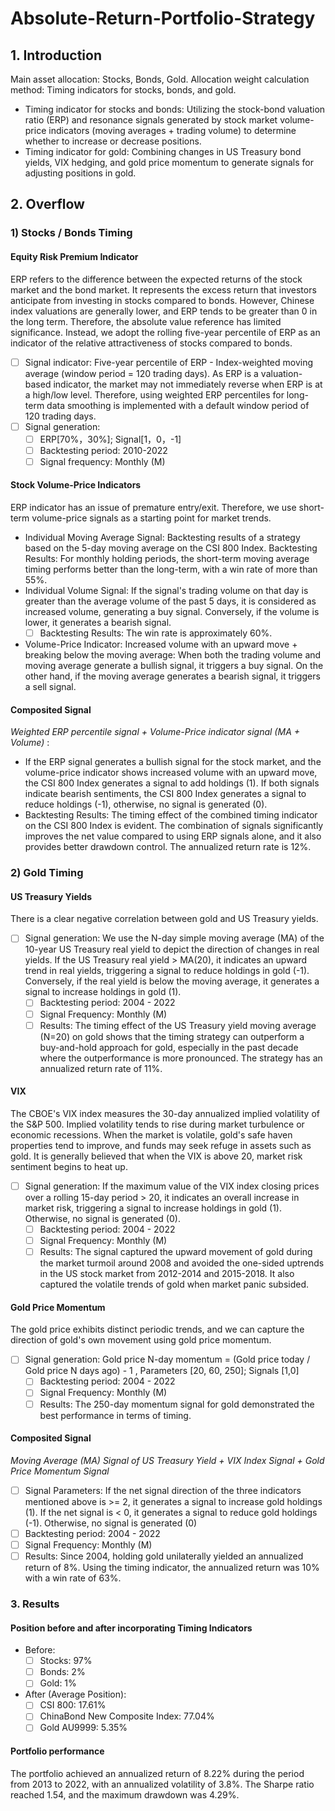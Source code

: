 # Absolute-Return-Portfolio-Strategy

## 1. Introduction
  Main asset allocation: Stocks, Bonds, Gold.
  Allocation weight calculation method: Timing indicators for stocks, bonds, and gold.

  - Timing indicator for stocks and bonds: Utilizing the stock-bond valuation ratio (ERP) and resonance signals generated by stock market volume-price indicators (moving averages + trading volume) to determine whether to increase or decrease positions.
  - Timing indicator for gold: Combining changes in US Treasury bond yields, VIX hedging, and gold price momentum to generate signals for adjusting positions in gold.

## 2. Overflow
### 1) Stocks / Bonds Timing
#### Equity Risk Premium Indicator
  ERP refers to the difference between the expected returns of the stock market and the bond market. It represents the excess return that investors anticipate from investing in stocks compared to bonds. However, Chinese index valuations are generally lower, and ERP tends to be greater than 0 in the long term. Therefore, the absolute value reference has limited significance. Instead, we adopt the rolling five-year percentile of ERP as an indicator of the relative attractiveness of stocks compared to bonds.
  - [ ] Signal indicator: Five-year percentile of ERP - Index-weighted moving average (window period = 120 trading days). As ERP is a valuation-based indicator, the market may not immediately reverse when ERP is at a high/low level. Therefore, using weighted ERP percentiles for long-term data smoothing is implemented with a default window period of 120 trading days.
  - [ ] Signal generation:
    - [ ] ERP[70%，30%]; Signal[1，0，-1]
    - [ ] Backtesting period: 2010-2022
    - [ ] Signal frequency: Monthly (M)
#### Stock Volume-Price Indicators
  ERP indicator has an issue of premature entry/exit. Therefore, we use short-term volume-price signals as a starting point for market trends. 
  - Individual Moving Average Signal: Backtesting results of a strategy based on the 5-day moving average on the CSI 800 Index.
Backtesting Results: For monthly holding periods, the short-term moving average timing performs better than the long-term, with a win rate of more than 55%.
  - Individual Volume Signal: If the signal's trading volume on that day is greater than the average volume of the past 5 days, it is considered as increased volume, generating a buy signal. Conversely, if the volume is lower, it generates a bearish signal.
    - [ ] Backtesting Results: The win rate is approximately 60%.
  - Volume-Price Indicator: Increased volume with an upward move + breaking below the moving average: When both the trading volume and moving average generate a bullish signal, it triggers a buy signal. On the other hand, if the moving average generates a bearish signal, it triggers a sell signal.
#### Composited Signal
  *Weighted ERP percentile signal + Volume-Price indicator signal (MA + Volume)* : 
  - If the ERP signal generates a bullish signal for the stock market, and the volume-price indicator shows increased volume with an upward move, the CSI 800 Index generates a signal to add holdings (1). If both signals indicate bearish sentiments, the CSI 800 Index generates a signal to reduce holdings (-1), otherwise, no signal is generated (0).
  - Backtesting Results: The timing effect of the combined timing indicator on the CSI 800 Index is evident. The combination of signals significantly improves the net value compared to using ERP signals alone, and it also provides better drawdown control. The annualized return rate is 12%.

### 2) Gold Timing
#### US Treasury Yields
  There is a clear negative correlation between gold and US Treasury yields.
  - [ ] Signal generation: We use the N-day simple moving average (MA) of the 10-year US Treasury real yield to depict the direction of changes in real yields. If the US Treasury real yield > MA(20), it indicates an upward trend in real yields, triggering a signal to reduce holdings in gold (-1). Conversely, if the real yield is below the moving average, it generates a signal to increase holdings in gold (1).
    - [ ] Backtesting period: 2004 - 2022
    - [ ] Signal Frequency: Monthly (M)
    - [ ] Results: The timing effect of the US Treasury yield moving average (N=20) on gold shows that the timing strategy can outperform a buy-and-hold approach for gold, especially in the past decade where the outperformance is more pronounced. The strategy has an annualized return rate of 11%.

#### VIX
  The CBOE's VIX index measures the 30-day annualized implied volatility of the S&P 500. Implied volatility tends to rise during market turbulence or economic recessions. When the market is volatile, gold's safe haven properties tend to improve, and funds may seek refuge in assets such as gold. It is generally believed that when the VIX is above 20, market risk sentiment begins to heat up.
  - [ ] Signal generation: If the maximum value of the VIX index closing prices over a rolling 15-day period > 20, it indicates an overall increase in market risk, triggering a signal to increase holdings in gold (1). Otherwise, no signal is generated (0).
    - [ ] Backtesting period: 2004 - 2022
    - [ ] Signal Frequency: Monthly (M)
    - [ ] Results: The signal captured the upward movement of gold during the market turmoil around 2008 and avoided the one-sided uptrends in the US stock market from 2012-2014 and 2015-2018. It also captured the volatile trends of gold when market panic subsided.

#### Gold Price Momentum
  The gold price exhibits distinct periodic trends, and we can capture the direction of gold's own movement using gold price momentum.
  - [ ] Signal generation: Gold price N-day momentum = (Gold price today / Gold price N days ago) - 1 , Parameters [20, 60, 250]; Signals [1,0]
    - [ ] Backtesting period: 2004 - 2022
    - [ ] Signal Frequency: Monthly (M)
    - [ ] Results:  The 250-day momentum signal for gold demonstrated the best performance in terms of timing.

#### Composited Signal
  *Moving Average (MA) Signal of US Treasury Yield + VIX Index Signal + Gold Price Momentum Signal* 
  - [ ] Signal Parameters: If the net signal direction of the three indicators mentioned above is >= 2, it generates a signal to increase gold holdings (1). If the net signal is < 0, it generates a signal to reduce gold holdings (-1). Otherwise, no signal is generated (0)
  - [ ] Backtesting period: 2004 - 2022
  - [ ] Signal Frequency: Monthly (M)
  - [ ] Results:  Since 2004, holding gold unilaterally yielded an annualized return of 8%. Using the timing indicator, the annualized return was 10% with a win rate of 63%.

### 3. Results
#### Position before and after incorporating Timing Indicators
  - Before:
    - [ ] Stocks: 97%
    - [ ] Bonds: 2%
    - [ ] Gold: 1%
  - After (Average Position):
    - [ ] CSI 800: 17.61%
    - [ ] ChinaBond New Composite Index: 77.04%
    - [ ] Gold AU9999: 5.35%

#### Portfolio performance
The portfolio achieved an annualized return of 8.22% during the period from 2013 to 2022, with an annualized volatility of 3.8%. The Sharpe ratio reached 1.54, and the maximum drawdown was 4.29%.









